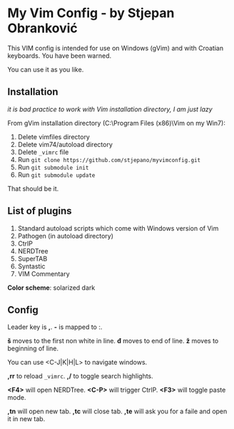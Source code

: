 # My Vim Config - by Stjepan Obranković

This VIM config is intended for use on Windows (gVim) and with Croatian keyboards. You have been warned.

You can use it as you like.


## Installation

*it is bad practice to work with Vim installation directory, I am just lazy*

From gVim installation directory (C:\Program Files (x86)\Vim on my Win7):

1. Delete vimfiles directory
2. Delete vim74/autoload directory
3. Delete `_vimrc` file
4. Run `git clone https://github.com/stjepano/myvimconfig.git` 
5. Run `git submodule init`
6. Run `git submodule update`

That should be it.


## List of plugins

1. Standard autoload scripts which come with Windows version of Vim
2. Pathogen (in autoload directory)
3. CtrlP
4. NERDTree
5. SuperTAB
6. Syntastic
7. VIM Commentary

**Color scheme**: solarized dark

## Config

Leader key is **,**. **-** is mapped to :.

**š** moves to the first non white in line. **đ** moves to end of line. **ž** moves to beginning of line.

You can use &lt;C-J|K|H|L&gt; to navigate windows.

**,rr** to reload `_vimrc`.
**,/** to toggle search highlights.

**&lt;F4&gt;** will open NERDTree.
**&lt;C-P&gt;** will trigger CtrlP.
**&lt;F3&gt;** will toggle paste mode.

**,tn** will open new tab. **,tc** will close tab. **,te** will ask you for a faile and open it in new tab.




